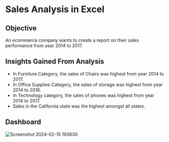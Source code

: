 # Sales Analysis in Excel

## Objective

An ecommerce company wants to create a report on their sales performance from year 2014 to 2017. 

## Insights Gained From Analysis

+ In Furniture Category, the sales of Chairs was highest from year 2014 to 2017.
+ In Office Supplies Category, the sales of storage was highest from year 2014 to 2016.
+ In Technology category, the sales of phones was highest from year 2014 to 2017.
+ Sales in the California state was the highest amongst all states.

## Dashboard

![Screenshot 2024-02-15 193630](https://github.com/pratik2124/Excel_Sales_Analysis/assets/156676954/797b91f5-dfa0-4223-886a-3665502c31b8)

 

  

